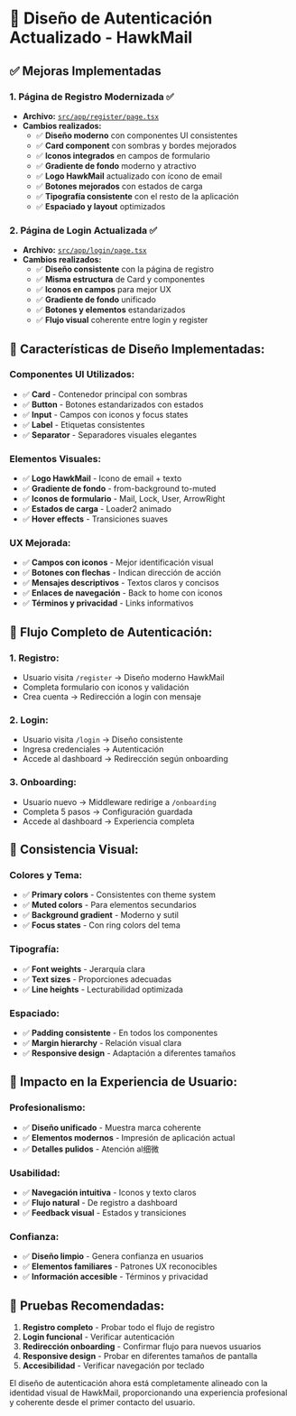 # 🎨 Diseño de Autenticación Actualizado - HawkMail

## ✅ **Mejoras Implementadas**

### **1. Página de Registro Modernizada** ✅
- **Archivo:** [`src/app/register/page.tsx`](src/app/register/page.tsx:1)
- **Cambios realizados:**
  - ✅ **Diseño moderno** con componentes UI consistentes
  - ✅ **Card component** con sombras y bordes mejorados
  - ✅ **Iconos integrados** en campos de formulario
  - ✅ **Gradiente de fondo** moderno y atractivo
  - ✅ **Logo HawkMail** actualizado con ícono de email
  - ✅ **Botones mejorados** con estados de carga
  - ✅ **Tipografía consistente** con el resto de la aplicación
  - ✅ **Espaciado y layout** optimizados

### **2. Página de Login Actualizada** ✅
- **Archivo:** [`src/app/login/page.tsx`](src/app/login/page.tsx:1)
- **Cambios realizados:**
  - ✅ **Diseño consistente** con la página de registro
  - ✅ **Misma estructura** de Card y componentes
  - ✅ **Iconos en campos** para mejor UX
  - ✅ **Gradiente de fondo** unificado
  - ✅ **Botones y elementos** estandarizados
  - ✅ **Flujo visual** coherente entre login y register

## 🎯 **Características de Diseño Implementadas:**

### **Componentes UI Utilizados:**
- ✅ **Card** - Contenedor principal con sombras
- ✅ **Button** - Botones estandarizados con estados
- ✅ **Input** - Campos con iconos y focus states
- ✅ **Label** - Etiquetas consistentes
- ✅ **Separator** - Separadores visuales elegantes

### **Elementos Visuales:**
- ✅ **Logo HawkMail** - Icono de email + texto
- ✅ **Gradiente de fondo** - from-background to-muted
- ✅ **Iconos de formulario** - Mail, Lock, User, ArrowRight
- ✅ **Estados de carga** - Loader2 animado
- ✅ **Hover effects** - Transiciones suaves

### **UX Mejorada:**
- ✅ **Campos con iconos** - Mejor identificación visual
- ✅ **Botones con flechas** - Indican dirección de acción
- ✅ **Mensajes descriptivos** - Textos claros y concisos
- ✅ **Enlaces de navegación** - Back to home con iconos
- ✅ **Términos y privacidad** - Links informativos

## 🔄 **Flujo Completo de Autenticación:**

### **1. Registro:**
- Usuario visita `/register` → Diseño moderno HawkMail
- Completa formulario con iconos y validación
- Crea cuenta → Redirección a login con mensaje

### **2. Login:**
- Usuario visita `/login` → Diseño consistente
- Ingresa credenciales → Autenticación
- Accede al dashboard → Redirección según onboarding

### **3. Onboarding:**
- Usuario nuevo → Middleware redirige a `/onboarding`
- Completa 5 pasos → Configuración guardada
- Accede al dashboard → Experiencia completa

## 🎨 **Consistencia Visual:**

### **Colores y Tema:**
- ✅ **Primary colors** - Consistentes con theme system
- ✅ **Muted colors** - Para elementos secundarios
- ✅ **Background gradient** - Moderno y sutil
- ✅ **Focus states** - Con ring colors del tema

### **Tipografía:**
- ✅ **Font weights** - Jerarquía clara
- ✅ **Text sizes** - Proporciones adecuadas
- ✅ **Line heights** - Lecturabilidad optimizada

### **Espaciado:**
- ✅ **Padding consistente** - En todos los componentes
- ✅ **Margin hierarchy** - Relación visual clara
- ✅ **Responsive design** - Adaptación a diferentes tamaños

## 🚀 **Impacto en la Experiencia de Usuario:**

### **Profesionalismo:**
- ✅ **Diseño unificado** - Muestra marca coherente
- ✅ **Elementos modernos** - Impresión de aplicación actual
- ✅ **Detalles pulidos** - Atención al细微

### **Usabilidad:**
- ✅ **Navegación intuitiva** - Iconos y texto claros
- ✅ **Flujo natural** - De registro a dashboard
- ✅ **Feedback visual** - Estados y transiciones

### **Confianza:**
- ✅ **Diseño limpio** - Genera confianza en usuarios
- ✅ **Elementos familiares** - Patrones UX reconocibles
- ✅ **Información accesible** - Términos y privacidad

## 📱 **Pruebas Recomendadas:**

1. **Registro completo** - Probar todo el flujo de registro
2. **Login funcional** - Verificar autenticación
3. **Redirección onboarding** - Confirmar flujo para nuevos usuarios
4. **Responsive design** - Probar en diferentes tamaños de pantalla
5. **Accesibilidad** - Verificar navegación por teclado

El diseño de autenticación ahora está completamente alineado con la identidad visual de HawkMail, proporcionando una experiencia profesional y coherente desde el primer contacto del usuario.